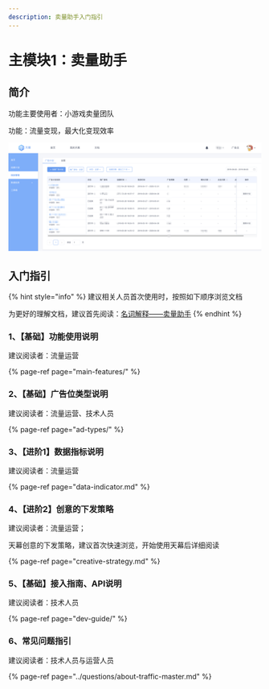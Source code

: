 ```yaml
---
description: 卖量助手入门指引
---
```


# 主模块1：卖量助手

## 简介

功能主要使用者：小游戏卖量团队

功能：流量变现，最大化变现效率

![&#x5929;&#x5E55;-&#x5356;&#x91CF;&#x52A9;&#x624B;&#x5165;&#x53E3;](../.gitbook/assets/image%20%28112%29.png)

## 入门指引

{% hint style="info" %}
建议相关人员首次使用时，按照如下顺序浏览文档

为更好的理解文档，建议首先阅读：[名词解释——卖量助手](../glossary.md#2-mai-liang-zhu-shou)
{% endhint %}

### 1、【基础】功能使用说明

建议阅读者：流量运营

{% page-ref page="main-features/" %}

### 2、【基础】广告位类型说明

建议阅读者：流量运营、技术人员

{% page-ref page="ad-types/" %}

### 3、【进阶1】数据指标说明

建议阅读者：流量运营

{% page-ref page="data-indicator.md" %}

### 4、【进阶2】创意的下发策略

建议阅读者：流量运营；

天幕创意的下发策略，建议首次快速浏览，开始使用天幕后详细阅读

{% page-ref page="creative-strategy.md" %}

### 5、【基础】接入指南、API说明

建议阅读者：技术人员

{% page-ref page="dev-guide/" %}

### 6、常见问题指引

建议阅读者：技术人员与运营人员

{% page-ref page="../questions/about-traffic-master.md" %}



